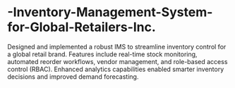 # -Inventory-Management-System-for-Global-Retailers-Inc.
Designed and implemented a robust IMS to streamline inventory control for a global retail brand. Features include real-time stock monitoring, automated reorder workflows, vendor management, and role-based access control (RBAC). Enhanced analytics capabilities enabled smarter inventory decisions and improved demand forecasting.
